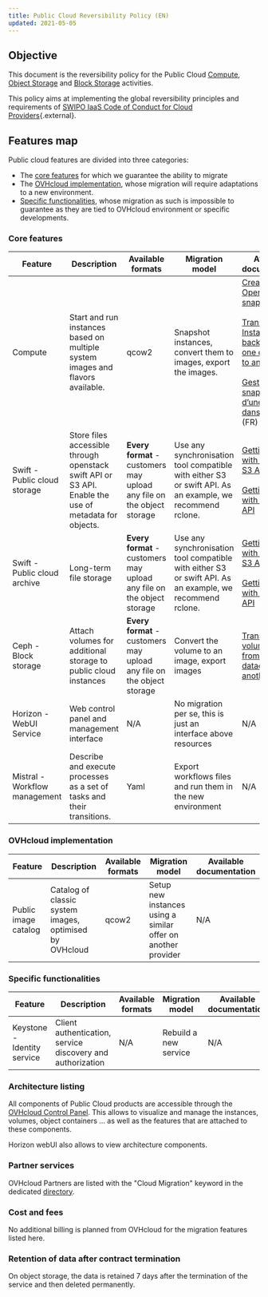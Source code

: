 ```yaml
---
title: Public Cloud Reversibility Policy (EN)
updated: 2021-05-05
---
```


## Objective

This document is the reversibility policy for the Public Cloud [Compute](https://www.ovhcloud.com/pl/public-cloud/compute/), [Object Storage](https://www.ovhcloud.com/pl/public-cloud/object-storage/) and [Block Storage](https://www.ovhcloud.com/pl/public-cloud/block-storage/) activities.

This policy aims at implementing the global reversibility principles and requirements of [SWIPO IaaS Code of Conduct for Cloud Providers](https://swipo.eu/download-section/copyrighted-downloads/){.external}.

## Features map

Public cloud features are divided into three categories:

- The [core features](#core-features) for which we guarantee the ability to migrate
- The [OVHcloud implementation](#ovhcloud-implementation), whose migration will require adaptations to a new environment.
- [Specific functionalities](#specific-functionalities), whose migration as such is impossible to guarantee as they are tied to OVHcloud environment or specific developments.

### Core features <a name="core-features"></a>

|Feature|Description|Available formats|Migration model|Available documentation|
|---|---|---|---|---|
|Compute|Start and run instances based on multiple system images and flavors available.|qcow2|Snapshot instances, convert them to images, export the images.|[Create and use OpenStack snapshots](https://www.ovh.com/blog/create-and-use-openstack-snapshots/)<br><br>[Transfer an Instance backup from one datacentre to another](/pages/public_cloud/compute/transfer_instance_backup_from_one_datacentre_to_another)<br><br>[Gestion des snapshots d’une instance dans horizon](/pages/public_cloud/compute/managing_snapshots_in_horizon) (FR)|
|Swift - Public cloud storage|Store files accessible through openstack swift API or S3 API. Enable the use of metadata for objects.|**Every format** - customers may upload any file on the object storage|Use any synchronisation tool compatible with either S3 or swift API. As an example, we recommend rclone.|[Getting started with the Swift S3 API](/pages/storage_and_backup/object_storage/pcs_getting_started_with_the_swift_s3_api)<br><br>[Getting started with the Swift API](/pages/storage_and_backup/object_storage/pcs_getting_started_with_the_swift_api)|
|Swift - Public cloud archive|Long-term file storage|**Every format** - customers may upload any file on the object storage|Use any synchronisation tool compatible with either S3 or swift API. As an example, we recommend rclone.|[Getting started with the Swift S3 API](/pages/storage_and_backup/object_storage/pcs_getting_started_with_the_swift_s3_api)<br><br>[Getting started with the Swift API](/pages/storage_and_backup/object_storage/pcs_getting_started_with_the_swift_api)|
|Ceph - Block storage|Attach volumes for additional storage to public cloud instances|**Every format** - customers may upload any file on the object storage|Convert the volume to an image, export images|[Transfer a volume backup from one datacentre to another](/pages/public_cloud/compute/transfer_volume_backup_from_one_datacentre_to_another)|
|Horizon - WebUI Service|Web control panel and management interface|N/A|No migration per se, this is just an interface above resources|N/A|
|Mistral - Workflow management|Describe and execute processes as a set of tasks and their transitions.|Yaml|Export workflows files and run them in the new environment|N/A|

### OVHcloud implementation <a name="ovhcloud-implementation"></a>

|Feature|Description|Available formats|Migration model|Available documentation|
|---|---|---|---|---|
|Public image catalog|Catalog of classic system images, optimised by OVHcloud|qcow2|Setup new instances using a similar offer on another provider|N/A|

### Specific functionalities <a name="specific-functionalities"></a>

|Feature|Description|Available formats|Migration model|Available documentation|
|---|---|---|---|---|
|Keystone - Identity service|Client authentication, service discovery and authorization|N/A|Rebuild a new service|N/A|

### Architecture listing

All components of Public Cloud products are accessible through the [OVHcloud Control Panel](https://www.ovh.com/auth/?action=gotomanager&from=https://www.ovh.pl/&ovhSubsidiary=pl). This allows to visualize and manage the instances, volumes, object containers ... as well as the features that are attached to these components.

Horizon webUI also allows to view architecture components.

### Partner services

OVHcloud Partners are listed with the "Cloud Migration" keyword in the dedicated [directory](https://partner.ovhcloud.com/pl/directory/).

### Cost and fees

No additional billing is planned from OVHcloud for the migration features listed here.

### Retention of data after contract termination

On object storage, the data is retained 7 days after the termination of the service and then deleted permanently.
